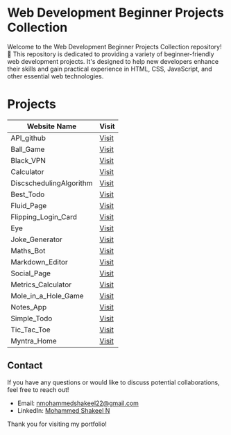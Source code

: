 Web Development Beginner Projects Collection
=====================================================

Welcome to the Web Development Beginner Projects Collection repository! 🎉 This repository is dedicated to providing a variety of beginner-friendly web development projects. It's designed to help new developers enhance their skills and gain practical experience in HTML, CSS, JavaScript, and other essential web technologies.

# Projects

| Website Name     | Visit                   |
|------------------|------------------------|
| API_github   | [Visit](https://shakeel-storage.github.io/API_github/) |
| Ball_Game   | [Visit](https://shakeel-storage.github.io/Ball_Game/) |
| Black_VPN   | [Visit](https://shakeel-storage.github.io/Black_VPN/) |
| Calculator   | [Visit](https://shakeel-storage.github.io/Calculator/) |
| DiscschedulingAlgorithm   | [Visit](https://shakeel-storage.github.io/DiscschedulingAlgorithm/) |
| Best_Todo   | [Visit](https://shakeel-storage.github.io/Best_Todo/) |
| Fluid_Page   | [Visit](https://shakeel-storage.github.io/Fluid_Page/) |
| Flipping_Login_Card   | [Visit](https://shakeel-storage.github.io/Flipping_Login_Card/) |
| Eye   | [Visit](https://shakeel-storage.github.io/Eye/) |
| Joke_Generator   | [Visit](https://shakeel-storage.github.io/Joke_Generator/) |
| Maths_Bot   | [Visit](https://shakeel-storage.github.io/Maths_Bot/) |
| Markdown_Editor   | [Visit](https://shakeel-storage.github.io/Markdown_Editor/) |
| Social_Page   | [Visit](https://shakeel-storage.github.io/Social_Page/) |
| Metrics_Calculator   | [Visit](https://shakeel-storage.github.io/Metrics_Calculator/) |
| Mole_in_a_Hole_Game   | [Visit](https://shakeel-storage.github.io/Mole_in_a_Hole_Game/) |
| Notes_App   | [Visit](https://shakeel-storage.github.io/Notes_App/) |
| Simple_Todo   | [Visit](https://shakeel-storage.github.io/Simple_Todo/) |
| Tic_Tac_Toe   | [Visit](https://shakeel-storage.github.io/Tic_Tac_Toe/) |
| Myntra_Home   | [Visit](https://shakeel-storage.github.io/bug-free-broccoli/) |


## Contact

If you have any questions or would like to discuss potential collaborations, feel free to reach out!

- Email: [nmohammedshakeel22@gmail.com](mailto:nmohammedshakeel22@gmail.com)
- LinkedIn: [Mohammed Shakeel N](www.linkedin.com/in/nmdshakeel)

Thank you for visiting my portfolio!
